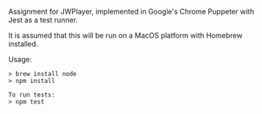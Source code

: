 Assignment for JWPlayer, implemented in Google's Chrome Puppeter 
with Jest as a test runner. 

It is assumed that this will be run on a MacOS platform with Homebrew installed.

Usage:
```
> brew install node
> npm install

To run tests:
> npm test

```
